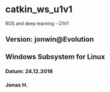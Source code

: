 # catkin_ws_u1v1
ROS and deep learning - Ü1V1
## Version: jonwin@Evolution
## Windows Subsystem for Linux
### Datum: 24.12.2018
### Jonas H.
